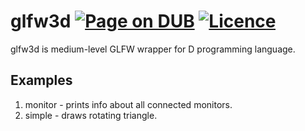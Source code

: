 # glfw3d [![Page on DUB](https://img.shields.io/dub/v/glfw3d.svg)](http://code.dlang.org/packages/glfw3d) [![Licence](https://img.shields.io/dub/l/glfw3d.svg)](https://github.com/azbukagh/glfw3d/blob/master/LICENCE.md)
glfw3d is medium-level GLFW wrapper for D programming language.

## Examples
1. monitor - prints info about all connected monitors.
2. simple - draws rotating triangle.

